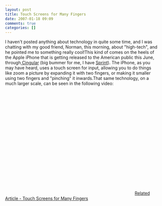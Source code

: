 ```yaml
---
layout: post
title: Touch Screens for Many Fingers
date: 2007-01-18 09:09
comments: true
categories: []
---
```

I haven't posted anything about technology in quite some time, and I was chatting with my good friend, Norman, this morning, about "high-tech", and he pointed me to something really cool!This kind of comes on the heels of the Apple iPhone that is getting released to the American public this June, through<a href="http://www.cingular.com"> Cingular</a> (big bummer for me, I have <a href="http://www.sprint.com">Sprint</a>). The iPhone, as you may have heard, uses a touch screen for input, allowing you to do things like zoom a picture by expanding it with two fingers, or making it smaller using two fingers and "pinching" it inwards.That same technology, on a much larger scale, can be seen in the following video:<object width="425" height="355"><param name="movie" value="http://www.youtube.com/v/QKh1Rv0PlOQ&amp;rel=1"></param><param name="wmode" value="transparent"></param><embed src="http://www.youtube.com/v/QKh1Rv0PlOQ&amp;rel=1" type="application/x-shockwave-flash" wmode="transparent" width="425" height="355"></embed></object><a href="http://www.technologyreview.com/Infotech/18079/"></a><a href="http://www.technologyreview.com/Infotech/18079/">Related Article - Touch Screens for Many Fingers</a>
